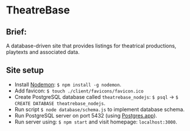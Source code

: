 TheatreBase
=================


Brief:
-------

A database-driven site that provides listings for theatrical productions, playtexts and associated data.


Site setup
-------

- Install [Nodemon](http://nodemon.io): `$ npm install -g nodemon`.
- Add favicon: `$ touch ./client/favicons/favicon.ico`
- Create PostgreSQL database called `theatrebase_nodejs`: `$ psql` -> `$ CREATE DATABASE theatrebase_nodejs`.
- Run script `$ node database/schema.js` to implement database schema.
- Run PostgreSQL server on port 5432 (using [Postgres.app](http://postgresapp.com)).
- Run server using: `$ npm start` and visit homepage: `localhost:3000`.
